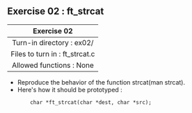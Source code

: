 ## Exercise 02 : ft_strcat

|Exercise 02|
|:---:|
|Turn-in directory : ex02/|
|Files to turn in : ft_strcat.c|
|Allowed functions : None|

- Reproduce the behavior of the function strcat(man strcat).
- Here's how it should be prototyped : 
    ```
        char *ft_strcat(char *dest, char *src);
    ```
